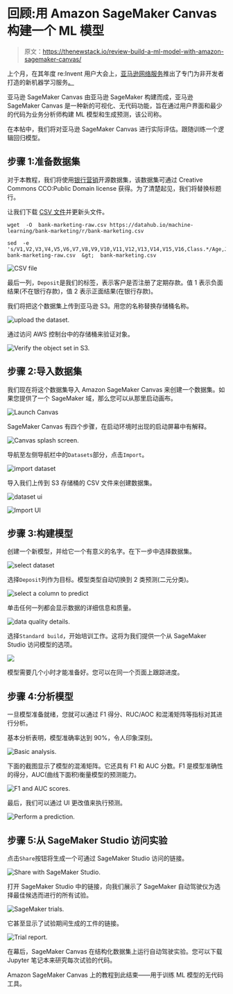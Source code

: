 # 回顾:用 Amazon SageMaker Canvas 构建一个 ML 模型

> 原文：<https://thenewstack.io/review-build-a-ml-model-with-amazon-sagemaker-canvas/>

上个月，在其年度 re:Invent 用户大会上，[亚马逊网络服务](https://aws.amazon.com/?utm_content=inline-mention)推出了专门为非开发者打造的新机器学习服务[。](https://thenewstack.io/aws-reinvent-how-real-is-amazons-no-code-low-code-play/)

亚马逊 SageMaker Canvas 由亚马逊 SageMaker 构建而成，亚马逊 SageMaker Canvas 是一种新的可视化、无代码功能，旨在通过用户界面和最少的代码为业务分析师构建 ML 模型和生成预测，该公司称。

在本帖中，我们将对亚马逊 SageMaker Canvas 进行实际评估。跟随训练一个逻辑回归模型。

## 步骤 1:准备数据集

对于本教程，我们将使用[银行营销](https://datahub.io/machine-learning/bank-marketing)开源数据集，该数据集可通过 Creative Commons CCO:Public Domain license 获得。为了清楚起见，我们将替换标题行。

让我们下载 [CSV 文件](https://datahub.io/machine-learning/bank-marketing/r/bank-marketing.csv)并更新头文件。

```
wget  -O  bank-marketing-raw.csv https://datahub.io/machine-learning/bank-marketing/r/bank-marketing.csv

```

```
sed  -e  's/V1,V2,V3,V4,V5,V6,V7,V8,V9,V10,V11,V12,V13,V14,V15,V16,Class.*/Age,Job,MaritalStatus,Education,Default,Balance,Housing,Loan,Contact,Day,Month,Duration,Campaign,PDays,Previous,POutcome,Deposit/'  bank-marketing-raw.csv  &gt;  bank-marketing.csv

```

![CSV file](img/c76c619548b08e882d5f77c80f5c095a.png)

最后一列，`Deposit`是我们的标签，表示客户是否注册了定期存款。值 1 表示负面结果(不在银行存款)，值 2 表示正面结果(在银行存款)。

我们将把这个数据集上传到亚马逊 S3。用您的名称替换存储桶名称。

![upload the dataset.](img/ebf5c126b85cba6c8aa639aa2ed46429.png)

通过访问 AWS 控制台中的存储桶来验证对象。

![Verify the object set in S3.](img/338ef78e879dd8c719537f173e76e059.png)

## 步骤 2:导入数据集

我们现在将这个数据集导入 Amazon SageMaker Canvas 来创建一个数据集。如果您提供了一个 SageMaker 域，那么您可以从那里启动画布。

![Launch Canvas](img/3fe589d8e76b5c2e5c4106a67e1151b7.png)

SageMaker Canvas 有四个步骤，在启动环境时出现的启动屏幕中有解释。

![Canvas splash screen.](img/d25c4d5b92457270cf412d7fbbcb128b.png)

导航至左侧导航栏中的`Datasets`部分，点击`Import`。

![import dataset](img/b0a62e8db5d0fa2c66a9e1037bbd53a0.png)

导入我们上传到 S3 存储桶的 CSV 文件来创建数据集。

![dataset ui](img/0670b936de7c74ca4d259a699af48b6f.png)

![Import UI](img/b4369a53f04165dca267cd5270e79eb2.png)

## 步骤 3:构建模型

创建一个新模型，并给它一个有意义的名字。在下一步中选择数据集。

![select dataset](img/b753ea05085dd8fd737cce1c6c1c2b2d.png)

选择`Deposit`列作为目标。模型类型自动切换到 2 类预测(二元分类)。

![select a column to predict](img/ee9c54dfb7a59ec9cd7da2f111585a33.png)

单击任何一列都会显示数据的详细信息和质量。

![data quality details.](img/2fdaf78c9363fbe17558d5ba0d98be34.png)

选择`Standard build`，开始培训工作。这将为我们提供一个从 SageMaker Studio 访问模型的选项。

![](img/5b461fc00f98c0da373243fde3f38d09.png)

模型需要几个小时才能准备好。您可以在同一个页面上跟踪进度。

## 步骤 4:分析模型

一旦模型准备就绪，您就可以通过 F1 得分、RUC/AOC 和混淆矩阵等指标对其进行分析。

基本分析表明，模型准确率达到 90%，令人印象深刻。

![Basic analysis.](img/b0a8143c04432aba767533659f9d501a.png)

下面的截图显示了模型的混淆矩阵。它还具有 F1 和 AUC 分数。F1 是模型准确性的得分，AUC(曲线下面积)衡量模型的预测能力。

![F1 and AUC scores.](img/61a04a274078c3b8e0c2d015789d0fa1.png)

最后，我们可以通过 UI 更改值来执行预测。

![Perform a prediction.](img/114a1b27c641ac11c4c3d3a3fd665149.png)

## 步骤 5:从 SageMaker Studio 访问实验

点击`Share`按钮将生成一个可通过 SageMaker Studio 访问的链接。

![Share with SageMaker Studio.](img/706e4b89fc1c99eccbed8c361b3f22db.png)

打开 SageMaker Studio 中的链接，向我们展示了 SageMaker 自动驾驶仪为选择最佳候选而进行的所有试验。

![SageMaker trials.](img/6d99dcf17fece867d730e04ea34e16f2.png)

它甚至显示了试验期间生成的工件的链接。

![Trial report.](img/54639bfff1916f0a553da473bb1e3b6a.png)

在幕后，SageMaker Canvas 在结构化数据集上运行自动驾驶实验。您可以下载 Jupyter 笔记本来研究每次试验的代码。

Amazon SageMaker Canvas 上的教程到此结束——用于训练 ML 模型的无代码工具。

<svg xmlns:xlink="http://www.w3.org/1999/xlink" viewBox="0 0 68 31" version="1.1"><title>Group</title> <desc>Created with Sketch.</desc></svg>